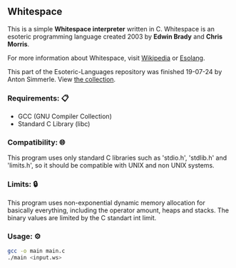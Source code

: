 ## Whitespace

This is a simple **Whitespace interpreter** written in C. Whitespace is an esoteric programming language created 2003 by **Edwin Brady** and **Chris Morris**.

For more information about Whitespace, visit [Wikipedia](https://en.wikipedia.org/wiki/Whitespace_(programming_language)) or [Esolang](https://esolangs.org/wiki/Whitespace).

This part of the Esoteric-Languages repository was finished 19-07-24 by Anton Simmerle. View [the collection](https://github.com/antonsimmerle/Esoteric-Languages).

### Requirements: 📋
* GCC (GNU Compiler Collection)
* Standard C Library (libc)

### Compatibility: 🌐
This program uses only standard C libraries such as 'stdio.h', 'stdlib.h' and 'limits.h', so it should be compatible with UNIX and non UNIX systems.

### Limits: 🔒
This program uses non-exponential dynamic memory allocation for basically everything, including the operator amount, heaps and stacks. The binary values are limited by the C standart int limit.

### Usage: ⚙️
```bash
gcc -o main main.c
./main <input.ws>
```